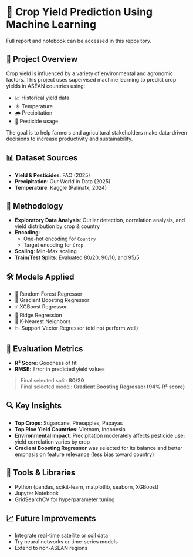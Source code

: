 # 🌾 Crop Yield Prediction Using Machine Learning
Full report and notebook can be accessed in this repository.

## 🌱 Project Overview
Crop yield is influenced by a variety of environmental and agronomic factors. This project uses supervised machine learning to predict crop yields in ASEAN countries using:
- 📈 Historical yield data  
- ☀️ Temperature  
- 🌧️ Precipitation  
- 🧪 Pesticide usage

The goal is to help farmers and agricultural stakeholders make data-driven decisions to increase productivity and sustainability.

## 📊 Dataset Sources
- **Yield & Pesticides**: FAO (2025)  
- **Precipitation**: Our World in Data (2025)  
- **Temperature**: Kaggle (Palinatx, 2024)

## 🧠 Methodology
- **Exploratory Data Analysis**: Outlier detection, correlation analysis, and yield distribution by crop & country
- **Encoding**:
  - One-hot encoding for `Country`
  - Target encoding for `Crop`
- **Scaling**: Min-Max scaling
- **Train/Test Splits**: Evaluated 80/20, 90/10, and 95/5

## 🛠️ Models Applied
- 🌲 Random Forest Regressor  
- 🔺 Gradient Boosting Regressor  
- ⚡ XGBoost Regressor  
- 🧠 Ridge Regression  
- 🧊 K-Nearest Neighbors  
- 📉 Support Vector Regressor (did not perform well)

## 🧪 Evaluation Metrics
- **R² Score**: Goodness of fit  
- **RMSE**: Error in predicted yield values

> Final selected split: **80/20**  
> Final selected model: **Gradient Boosting Regressor (94% R² score)**

## 🔍 Key Insights
- **Top Crops**: Sugarcane, Pineapples, Papayas
- **Top Rice Yield Countries**: Vietnam, Indonesia
- **Environmental Impact**: Precipitation moderately affects pesticide use; yield correlation varies by crop
- **Gradient Boosting Regressor** was selected for its balance and better emphasis on feature relevance (less bias toward country)

## 🔧 Tools & Libraries
- Python (pandas, scikit-learn, matplotlib, seaborn, XGBoost)
- Jupyter Notebook
- GridSearchCV for hyperparameter tuning

## 📈 Future Improvements
- Integrate real-time satellite or soil data  
- Try neural networks or time-series models  
- Extend to non-ASEAN regions
